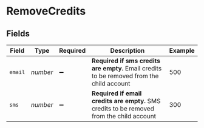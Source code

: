 # RemoveCredits


## Fields

| Field                                                                                      | Type                                                                                       | Required                                                                                   | Description                                                                                | Example                                                                                    |
| ------------------------------------------------------------------------------------------ | ------------------------------------------------------------------------------------------ | ------------------------------------------------------------------------------------------ | ------------------------------------------------------------------------------------------ | ------------------------------------------------------------------------------------------ |
| `email`                                                                                    | *number*                                                                                   | :heavy_minus_sign:                                                                         | **Required if sms credits are empty.** Email credits to be removed from the child account<br/> | 500                                                                                        |
| `sms`                                                                                      | *number*                                                                                   | :heavy_minus_sign:                                                                         | **Required if email credits are empty.** SMS credits to be removed from the child account<br/> | 300                                                                                        |